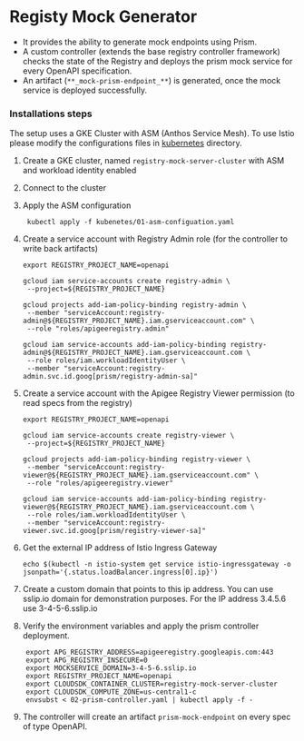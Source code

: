 # Registy Mock Generator

* It provides the ability to generate mock endpoints using Prism.
* A custom controller (extends the base registry controller framework) checks 
  the state of the Registry and deploys the prism mock service for every 
  OpenAPI specification.
* An artifact (`**_mock-prism-endpoint_**`) is generated, once the mock
  service is deployed successfully.


### Installations steps

The setup uses a GKE Cluster with ASM (Anthos Service Mesh). 
To use Istio please modify the configurations files in [kubernetes](kubenertes) 
directory. 
1. Create a GKE cluster, named `registry-mock-server-cluster` with ASM and workload identity enabled 
2. Connect to the cluster
3. Apply the ASM configuration
   ```
    kubectl apply -f kubenetes/01-asm-configuation.yaml
   ```
4. Create a service account with Registry Admin role (for the controller to write back artifacts)
   ```
   export REGISTRY_PROJECT_NAME=openapi

   gcloud iam service-accounts create registry-admin \
    --project=${REGISTRY_PROJECT_NAME}
   
   gcloud projects add-iam-policy-binding registry-admin \
    --member "serviceAccount:registry-admin@${REGISTRY_PROJECT_NAME}.iam.gserviceaccount.com" \
    --role "roles/apigeeregistry.admin"

   gcloud iam service-accounts add-iam-policy-binding registry-admin@${REGISTRY_PROJECT_NAME}.iam.gserviceaccount.com \
    --role roles/iam.workloadIdentityUser \
    --member "serviceAccount:registry-admin.svc.id.goog[prism/registry-admin-sa]"

   ```
5. Create a service account with the Apigee Registry Viewer permission (to read specs from the registry)
   ```
   export REGISTRY_PROJECT_NAME=openapi

   gcloud iam service-accounts create registry-viewer \
    --project=${REGISTRY_PROJECT_NAME}
   
   gcloud projects add-iam-policy-binding registry-viewer \
    --member "serviceAccount:registry-viewer@${REGISTRY_PROJECT_NAME}.iam.gserviceaccount.com" \
    --role "roles/apigeeregistry.viewer"

   gcloud iam service-accounts add-iam-policy-binding registry-viewer@${REGISTRY_PROJECT_NAME}.iam.gserviceaccount.com \
    --role roles/iam.workloadIdentityUser \
    --member "serviceAccount:registry-viewer.svc.id.goog[prism/registry-viewer-sa]"

   ```
6. Get the external IP address of Istio Ingress Gateway
    ```
    echo $(kubectl -n istio-system get service istio-ingressgateway -o jsonpath='{.status.loadBalancer.ingress[0].ip}')
    ```
7. Create a custom domain that points to this ip address. You can use sslip.io 
domain for demonstration purposes. For the IP address 3.4.5.6 use 3-4-5-6.sslip.io 

8. Verify the environment variables and apply the prism controller deployment.
```
    export APG_REGISTRY_ADDRESS=apigeeregistry.googleapis.com:443
    export APG_REGISTRY_INSECURE=0
    export MOCKSERVICE_DOMAIN=3-4-5-6.sslip.io
    export REGISTRY_PROJECT_NAME=openapi
    export CLOUDSDK_CONTAINER_CLUSTER=registry-mock-server-cluster
    export CLOUDSDK_COMPUTE_ZONE=us-central1-c 
    envsubst < 02-prism-controller.yaml | kubectl apply -f -
```
9. The controller will create an artifact `prism-mock-endpoint` on every spec of type OpenAPI.

